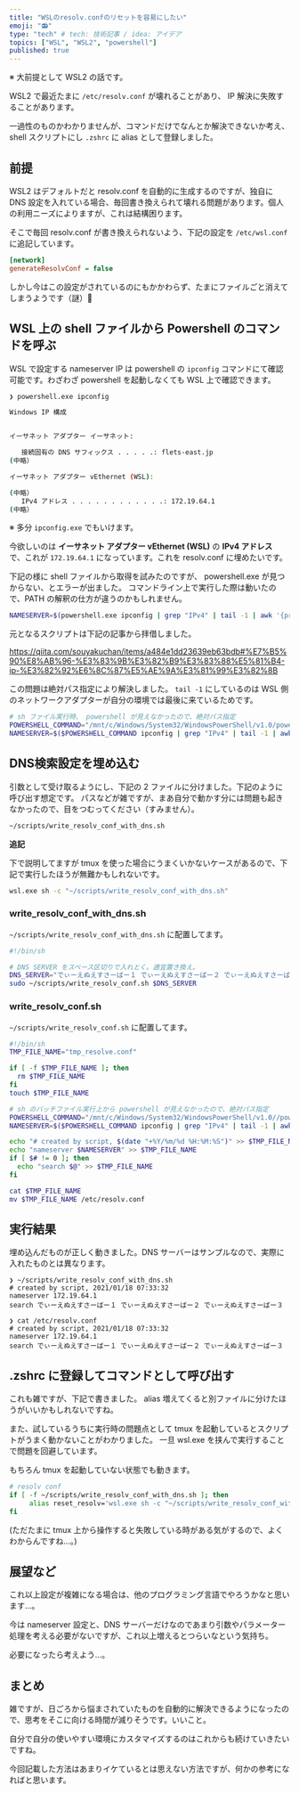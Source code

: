 ```yaml
---
title: "WSLのresolv.confのリセットを容易にしたい"
emoji: "📻"
type: "tech" # tech: 技術記事 / idea: アイデア
topics: ["WSL", "WSL2", "powershell"]
published: true
---
```


※ 大前提として WSL2 の話です。

WSL2 で最近たまに `/etc/resolv.conf` が壊れることがあり、 IP 解決に失敗することがあります。

一過性のものかわかりませんが、コマンドだけでなんとか解決できないか考え、 shell スクリプトにし `.zshrc` に alias として登録しました。

## 前提

WSL2 はデフォルトだと resolv.conf を自動的に生成するのですが、独自に DNS 設定を入れている場合、毎回書き換えられて壊れる問題があります。個人の利用ニーズによりますが、これは結構困ります。

そこで毎回 resolv.conf が書き換えられないよう、下記の設定を `/etc/wsl.conf` に追記しています。

```ini
[network]
generateResolvConf = false
```

しかし今はこの設定がされているのにもかかわらず、たまにファイルごと消えてしまうようです（謎）🥲

## WSL 上の shell ファイルから Powershell のコマンドを呼ぶ

WSL で設定する nameserver IP は powershell の `ipconfig` コマンドにて確認可能です。わざわざ powershell を起動しなくても WSL 上で確認できます。

```sh
❯ powershell.exe ipconfig

Windows IP 構成


イーサネット アダプター イーサネット:

   接続固有の DNS サフィックス . . . . .: flets-east.jp
(中略）

イーサネット アダプター vEthernet (WSL):

(中略）
   IPv4 アドレス . . . . . . . . . . . .: 172.19.64.1
(中略）
```

※ 多分 `ipconfig.exe` でもいけます。

今欲しいのは **イーサネット アダプター vEthernet (WSL)** の **IPv4 アドレス** で、これが `172.19.64.1` になっています。これを resolv.conf に埋めたいです。

下記の様に shell ファイルから取得を試みたのですが、 powershell.exe が見つからない、とエラーが出ました。
コマンドライン上で実行した際は動いたので、PATH の解釈の仕方が違うのかもしれません。


```sh
NAMESERVER=$(powershell.exe ipconfig | grep "IPv4" | tail -1 | awk '{print $NF}' | awk 'sub(/\r$/,"")')
```

元となるスクリプトは下記の記事から拝借しました。

https://qiita.com/souyakuchan/items/a484e1dd23639eb63bdb#%E7%B5%90%E8%AB%96-%E3%83%9B%E3%82%B9%E3%83%88%E5%81%B4-ip-%E3%82%92%E6%8C%87%E5%AE%9A%E3%81%99%E3%82%8B


この問題は絶対パス指定により解決しました。 `tail -1` にしているのは WSL 側のネットワークアダプターが自分の環境では最後に来ているためです。

```sh
# sh ファイル実行時、 powershell が見えなかったので、絶対パス指定
POWERSHELL_COMMAND="/mnt/c/Windows/System32/WindowsPowerShell/v1.0/powershell.exe"
NAMESERVER=$($POWERSHELL_COMMAND ipconfig | grep "IPv4" | tail -1 | awk '{print $NF}' | awk 'sub(/\r$/,"")')
```


## DNS検索設定を埋め込む

引数として受け取るようにし、下記の 2 ファイルに分けました。下記のように呼び出す想定です。
パスなどが雑ですが、まあ自分で動かす分には問題も起きなかったので、目をつむってください（すみません）。

```sh
~/scripts/write_resolv_conf_with_dns.sh
```

**追記**

下で説明してますが tmux を使った場合にうまくいかないケースがあるので、下記で実行したほうが無難かもしれないです。

```sh
wsl.exe sh -c "~/scripts/write_resolv_conf_with_dns.sh"
```


### write_resolv_conf_with_dns.sh

`~/scripts/write_resolv_conf_with_dns.sh` に配置してます。

```sh
#!/bin/sh

# DNS SERVER をスペース区切りで入れとく。適宜置き換え。
DNS_SERVER="でぃーえぬえすさーばー１ でぃーえぬえすさーばー２ でぃーえぬえすさーばー３"
sudo ~/scripts/write_resolv_conf.sh $DNS_SERVER
```

### write_resolv_conf.sh

`~/scripts/write_resolv_conf.sh` に配置してます。

```sh
#!/bin/sh
TMP_FILE_NAME="tmp_resolve.conf"

if [ -f $TMP_FILE_NAME ]; then
  rm $TMP_FILE_NAME
fi
touch $TMP_FILE_NAME

# sh のバッチファイル実行上から powershell が見えなかったので、絶対パス指定
POWERSHELL_COMMAND="/mnt/c/Windows/System32/WindowsPowerShell/v1.0//powershell.exe"
NAMESERVER=$($POWERSHELL_COMMAND ipconfig | grep "IPv4" | tail -1 | awk '{print $NF}' | awk 'sub(/\r$/,"")')

echo "# created by script, $(date "+%Y/%m/%d %H:%M:%S")" >> $TMP_FILE_NAME
echo "nameserver $NAMESERVER" >> $TMP_FILE_NAME
if [ $# != 0 ]; then
  echo "search $@" >> $TMP_FILE_NAME
fi

cat $TMP_FILE_NAME
mv $TMP_FILE_NAME /etc/resolv.conf
```

## 実行結果

埋め込んだものが正しく動きました。DNS サーバーはサンプルなので、実際に入れたものとは異なります。

```
❯ ~/scripts/write_resolv_conf_with_dns.sh
# created by script, 2021/01/18 07:33:32
nameserver 172.19.64.1
search でぃーえぬえすさーばー１ でぃーえぬえすさーばー２ でぃーえぬえすさーばー３

❯ cat /etc/resolv.conf
# created by script, 2021/01/18 07:33:32
nameserver 172.19.64.1
search でぃーえぬえすさーばー１ でぃーえぬえすさーばー２ でぃーえぬえすさーばー３
```

## .zshrc に登録してコマンドとして呼び出す

これも雑ですが、下記で書きました。 alias 増えてくると別ファイルに分けたほうがいいかもしれないですね。

また、試しているうちに実行時の問題点として tmux を起動しているとスクリプトがうまく動かないことがわかりました。
一旦 wsl.exe を挟んで実行することで問題を回避しています。

もちろん tmux を起動していない状態でも動きます。

```sh
# resolv conf
if [ -f ~/scripts/write_resolv_conf_with_dns.sh ]; then
     alias reset_resolv='wsl.exe sh -c "~/scripts/write_resolv_conf_with_dns.sh"'
fi
```

(ただたまに tmux 上から操作すると失敗している時がある気がするので、よくわからんですね…。)

## 展望など

これ以上設定が複雑になる場合は、他のプログラミング言語でやろうかなと思います…。

今は nameserver 設定と、DNS サーバーだけなのであまり引数やパラメーター処理を考える必要がないですが、これ以上増えるとつらいなという気持ち。

必要になったら考えよう…。

## まとめ

雑ですが、日ごろから悩まされていたものを自動的に解決できるようになったので、思考をそこに向ける時間が減りそうです。いいこと。

自分で自分の使いやすい環境にカスタマイズするのはこれからも続けていきたいですね。

今回記載した方法はあまりイケているとは思えない方法ですが、何かの参考になればと思います。
